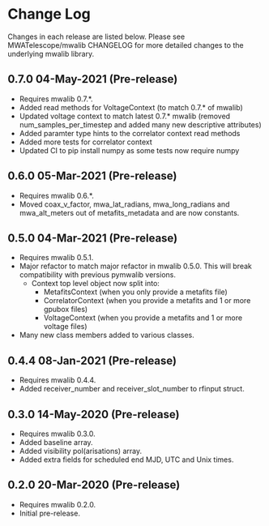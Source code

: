# Change Log

Changes in each release are listed below. Please see MWATelescope/mwalib CHANGELOG for more detailed changes to the underlying mwalib library.

## 0.7.0 04-May-2021 (Pre-release)

* Requires mwalib 0.7.*.
* Added read methods for VoltageContext (to match 0.7.* of mwalib)
* Updated voltage context to match latest 0.7.* mwalib (removed num_samples_per_timestep and added many new descriptive attributes)
* Added paramter type hints to the correlator context read methods
* Added more tests for correlator context
* Updated CI to pip install numpy as some tests now require numpy

## 0.6.0 05-Mar-2021 (Pre-release)

* Requires mwalib 0.6.*.
* Moved coax_v_factor, mwa_lat_radians, mwa_long_radians and mwa_alt_meters out of metafits_metadata and are now constants.

## 0.5.0 04-Mar-2021 (Pre-release)

* Requires mwalib 0.5.1.
* Major refactor to match major refactor in mwalib 0.5.0. This will break compatibility with previous pymwalib versions.
    * Context top level object now split into:
        * MetafitsContext (when you only provide a metafits file)
        * CorrelatorContext (when you provide a metafits and 1 or more gpubox files)
        * VoltageContext (when you provide a metafits and 1 or more voltage files)
* Many new class members added to various classes.

## 0.4.4 08-Jan-2021 (Pre-release)

* Requires mwalib 0.4.4.
* Added receiver_number and receiver_slot_number to rfinput struct.

## 0.3.0 14-May-2020 (Pre-release)

* Requires mwalib 0.3.0.
* Added baseline array.
* Added visibility pol(arisations) array.
* Added extra fields for scheduled end MJD, UTC and Unix times.

## 0.2.0 20-Mar-2020 (Pre-release)

* Requires mwalib 0.2.0.
* Initial pre-release.
